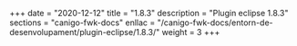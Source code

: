 +++
date        = "2020-12-12"
title       = "1.8.3"
description = "Plugin eclipse 1.8.3"
sections    = "canigo-fwk-docs"
enllac		= "/canigo-fwk-docs/entorn-de-desenvolupament/plugin-eclipse/1.8.3/"
weight		= 3
+++

